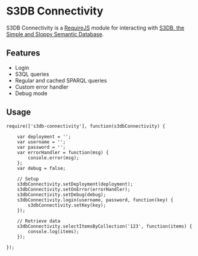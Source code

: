 S3DB Connectivity
===============

S3DB Connectivity is a [RequireJS](http://requirejs.org/) module for interacting with [S3DB, the Simple and Sloppy Semantic Database](http://code.google.com/p/s3db/).

Features
--------

* Login
* S3QL queries
* Regular and cached SPARQL queries
* Custom error handler
* Debug mode

Usage
-----

    require(['s3db-connectivity'], function(s3dbConnectivity) {

        var deployment = '';
        var username = '';
        var password = '';
        var errorHandler = function(msg) {
            console.error(msg);
        };
        var debug = false;

        // Setup
        s3dbConnectivity.setDeployment(deployment);
        s3dbConnectivity.setOnError(errorHandler);
        s3dbConnectivity.setDebug(debug);
        s3dbConnectivity.login(username, password, function(key) {
            s3dbConnectivity.setKey(key);
        });

        // Retrieve data
        s3dbConnectivity.selectItemsByCollection('123', function(items) {
            console.log(items);
        });

    });
